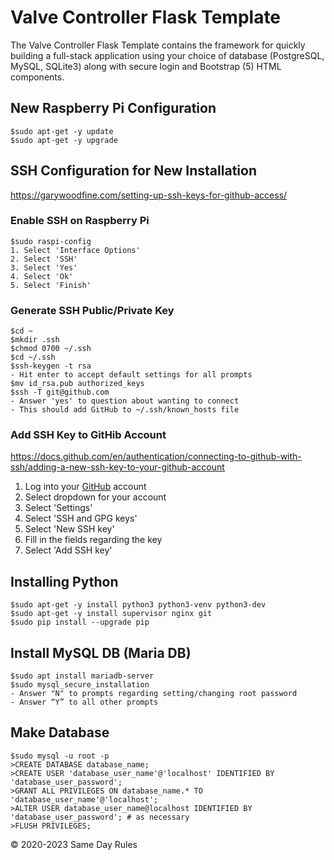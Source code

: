 # Valve Controller Flask Template
The Valve Controller Flask Template contains the framework for quickly building a full-stack application using your choice of
database (PostgreSQL, MySQL, SQLite3) along with secure login and Bootstrap (5) HTML components.
## New Raspberry Pi Configuration
```
$sudo apt-get -y update
$sudo apt-get -y upgrade
```
## SSH Configuration for New Installation
https://garywoodfine.com/setting-up-ssh-keys-for-github-access/
### Enable SSH on Raspberry Pi
```
$sudo raspi-config
1. Select 'Interface Options'
2. Select 'SSH'
3. Select 'Yes'
4. Select 'Ok'
5. Select 'Finish'
```
### Generate SSH Public/Private Key
```
$cd ~
$mkdir .ssh
$chmod 0700 ~/.ssh
$cd ~/.ssh
$ssh-keygen -t rsa
- Hit enter to accept default settings for all prompts
$mv id_rsa.pub authorized_keys
$ssh -T git@github.com
- Answer 'yes' to question about wanting to connect
- This should add GitHub to ~/.ssh/known_hosts file
```
### Add SSH Key to GitHib Account
https://docs.github.com/en/authentication/connecting-to-github-with-ssh/adding-a-new-ssh-key-to-your-github-account
1. Log into your [GitHub](https://github.com) account
2. Select dropdown for your account
3. Select 'Settings'
4. Select 'SSH and GPG keys'
5. Select 'New SSH key'
6. Fill in the fields regarding the key
7. Select 'Add SSH key'
## Installing Python
```
$sudo apt-get -y install python3 python3-venv python3-dev
$sudo apt-get -y install supervisor nginx git
$sudo pip install --upgrade pip
```
## Install MySQL DB (Maria DB)
```
$sudo apt install mariadb-server
$sudo mysql_secure_installation
- Answer "N" to prompts regarding setting/changing root password
- Answer “Y” to all other prompts
```
## Make Database
```
$sudo mysql -u root -p
>CREATE DATABASE database_name;
>CREATE USER 'database_user_name'@'localhost' IDENTIFIED BY 'database_user_password';
>GRANT ALL PRIVILEGES ON database_name.* TO 'database_user_name'@'localhost';
>ALTER USER database_user_name@localhost IDENTIFIED BY 'database_user_password'; # as necessary
>FLUSH PRIVILEGES;
```
&copy; 2020-2023 Same Day Rules
